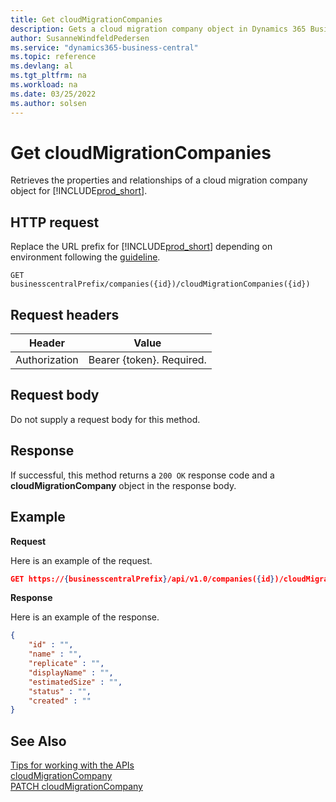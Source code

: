 ```yaml
---
title: Get cloudMigrationCompanies
description: Gets a cloud migration company object in Dynamics 365 Business Central.
author: SusanneWindfeldPedersen
ms.service: "dynamics365-business-central"
ms.topic: reference
ms.devlang: al
ms.tgt_pltfrm: na
ms.workload: na
ms.date: 03/25/2022
ms.author: solsen
---
```


<!-- NOTE: This article is an auto-generated stub from the metadata file. -->
<!-- The sections marked with an EDIT_IS_REQUIRED require manual editing. -->
# Get cloudMigrationCompanies

Retrieves the properties and relationships of a cloud migration company object for [!INCLUDE[prod_short](../../../includes/prod_short.md)].

## HTTP request

Replace the URL prefix for [!INCLUDE[prod_short](../../../includes/prod_short.md)] depending on environment following the [guideline](../../../api-reference/v2.0/endpoints-apis-for-dynamics.md).
<!-- START>EDIT_IS_REQUIRED. There URL for accessing the endpoint might be different -->
```
GET businesscentralPrefix/companies({id})/cloudMigrationCompanies({id})
```
<!-- END>EDIT_IS_REQUIRED -->
## Request headers

|Header|Value|
|------|-----|
|Authorization  |Bearer {token}. Required. |

## Request body

Do not supply a request body for this method.

## Response

If successful, this method returns a ```200 OK``` response code and a **cloudMigrationCompany** object in the response body.

## Example

**Request**

Here is an example of the request.
<!-- START>EDIT_IS_REQUIRED. There URL for accessing the endpoint might be different -->
```json
GET https://{businesscentralPrefix}/api/v1.0/companies({id})/cloudMigrationCompanies({id})
```
<!-- END>EDIT_IS_REQUIRED -->
**Response**

Here is an example of the response.

<!-- START>EDIT_IS_REQUIRED. Fill in values for properties -->
```json
{
    "id" : "",
    "name" : "",
    "replicate" : "",
    "displayName" : "",
    "estimatedSize" : "",
    "status" : "",
    "created" : ""
}
```
<!-- END>EDIT_IS_REQUIRED -->
## See Also

[Tips for working with the APIs](/dynamics365/business-central/dev-itpro/developer/devenv-connect-apps-tips)  
[cloudMigrationCompany](../resources/dynamics_cloudMigrationCompany.md)  
[PATCH cloudMigrationCompany](dynamics_cloudmigrationcompany_update.md)  
